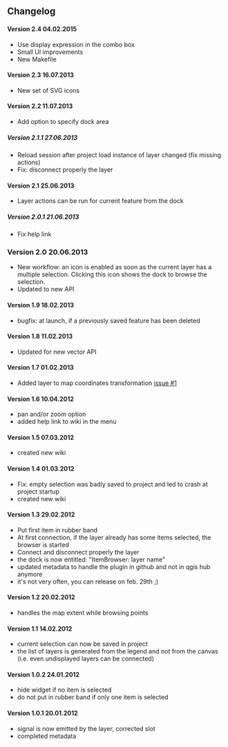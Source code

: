 ##  Changelog

#### Version 2.4 04.02.2015

* Use display expression in the combo box
* Small UI improvements
* New Makefile

#### Version 2.3 16.07.2013

* New set of SVG icons

#### Version 2.2 11.07.2013

* Add option to specify dock area

##### Version 2.1.1 27.06.2013

* Reload session after project load instance of layer changed (fix missing actions)
* Fix: disconnect properly the layer

#### Version 2.1 25.06.2013

* Layer actions can be run for current feature from the dock

##### Version 2.0.1 21.06.2013

* Fix help link

### Version 2.0 20.06.2013

* New workflow: an icon is enabled as soon as the current layer has a multiple selection. Clicking this icon shows the dock to browse the selection.
* Updated to new API

#### Version 1.9 18.02.2013

*  bugfix: at launch, if a previously saved feature has been deleted

#### Version 1.8 11.02.2013

* Updated for new vector API

#### Version 1.7 01.02.2013

* Added layer to map coordinates transformation [issue #1](https://github.com/3nids/itembrowser/issues/1)

#### Version 1.6 10.04.2012

* pan and/or zoom option
* added help link to wiki in the menu

#### Version 1.5 07.03.2012

* created new wiki

#### Version 1.4 01.03.2012

* Fix: empty selection was badly saved to project and led to crash at project startup
* created new wiki

#### Version 1.3 29.02.2012

* Put first item in rubber band
* At first connection, if the layer already has some items selected, the browser is started
* Connect and disconnect properly the layer
* the dock is now entitled: "ItemBrowser: layer name"
* updated metadata to handle the plugin in github and not in qgis hub anymore
* it's not very often, you can release on feb. 29th ;)

#### Version 1.2 20.02.2012

* handles the map extent while browsing points

#### Version 1.1 14.02.2012

* current selection can now be saved in project
* the list of layers is generated from the legend and not from the canvas (i.e. even undisplayed layers can be connected)

#### Version 1.0.2 24.01.2012

* hide widget if no item is selected
* do not put in rubber band if only one item is selected

#### Version 1.0.1 20.01.2012

* signal is now emitted by the layer, corrected slot
* completed metadata
